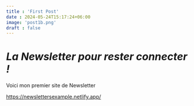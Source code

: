 ```yaml
---
title : 'First Post'
date : 2024-05-24T15:17:24+06:00
image: 'post1b.png'
draft : false
---
```


# _La Newsletter pour rester connecter !_

Voici mon premier site de Newsletter

https://newslettersexample.netlify.app/

